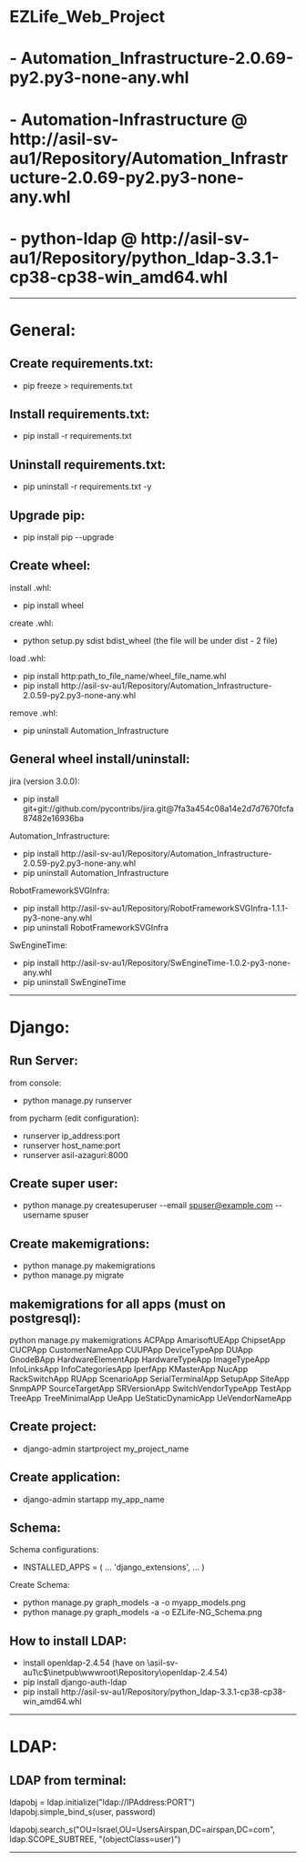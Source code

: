 # EZLife_Web_Project
# - Automation_Infrastructure-2.0.69-py2.py3-none-any.whl
# - Automation-Infrastructure @ http://asil-sv-au1/Repository/Automation_Infrastructure-2.0.69-py2.py3-none-any.whl
# - python-ldap @ http://asil-sv-au1/Repository/python_ldap-3.3.1-cp38-cp38-win_amd64.whl



------------------------------------------------------------------------------------------------------------------------

General:
========

Create requirements.txt:
----------------------------
- pip freeze > requirements.txt


Install requirements.txt:
----------------------------
- pip install -r requirements.txt


Uninstall requirements.txt:
----------------------------
- pip uninstall -r requirements.txt -y


Upgrade pip:
------------
- pip install pip --upgrade


Create wheel:
-------------
install .whl:
- pip install wheel

create .whl: 
- python setup.py sdist bdist_wheel (the file will be under dist - 2 file)

load .whl: 
- pip install http:path_to_file_name/wheel_file_name.whl
- pip install http://asil-sv-au1/Repository/Automation_Infrastructure-2.0.59-py2.py3-none-any.whl

remove .whl:
- pip uninstall Automation_Infrastructure


General wheel install/uninstall:
---------------------------
jira (version 3.0.0):
- pip install git+git://github.com/pycontribs/jira.git@7fa3a454c08a14e2d7d7670fcfa87482e16936ba

Automation_Infrastructure:
- pip install http://asil-sv-au1/Repository/Automation_Infrastructure-2.0.59-py2.py3-none-any.whl
- pip uninstall Automation_Infrastructure

RobotFrameworkSVGInfra:
- pip install http://asil-sv-au1/Repository/RobotFrameworkSVGInfra-1.1.1-py3-none-any.whl
- pip uninstall RobotFrameworkSVGInfra

SwEngineTime:
- pip install http://asil-sv-au1/Repository/SwEngineTime-1.0.2-py3-none-any.whl
- pip uninstall SwEngineTime



------------------------------------------------------------------------------------------------------------------------

Django:
=======

Run Server:
-----------
from console:
- python manage.py runserver

from pycharm (edit configuration):
- runserver ip_address:port
- runserver host_name:port
- runserver asil-azaguri:8000


Create super user:
------------------
- python manage.py createsuperuser --email spuser@example.com --username spuser


Create makemigrations:
----------------------
- python manage.py makemigrations
- python manage.py migrate

makemigrations for all apps (must on postgresql):
- 
python manage.py makemigrations ACPApp AmarisoftUEApp ChipsetApp CUCPApp CustomerNameApp CUUPApp DeviceTypeApp DUApp GnodeBApp HardwareElementApp HardwareTypeApp ImageTypeApp InfoLinksApp InfoCategoriesApp IperfApp KMasterApp NucApp RackSwitchApp RUApp ScenarioApp SerialTerminalApp SetupApp SiteApp SnmpAPP SourceTargetApp SRVersionApp SwitchVendorTypeApp TestApp TreeApp TreeMinimalApp UeApp UeStaticDynamicApp UeVendorNameApp


Create project:
---------------
- django-admin startproject my_project_name


Create application:
-------------------
- django-admin startapp my_app_name


Schema:
-------
Schema configurations:
- INSTALLED_APPS = (
    ...
    'django_extensions',
    ...
)

Create Schema:
- python manage.py graph_models -a -o myapp_models.png
- python manage.py graph_models -a -o EZLife-NG_Schema.png


How to install LDAP:
--------------------
- install openldap-2.4.54 (have on \\asil-sv-au1\c$\inetpub\wwwroot\Repository\openldap-2.4.54)
- pip install django-auth-ldap
- pip install http://asil-sv-au1/Repository/python_ldap-3.3.1-cp38-cp38-win_amd64.whl



------------------------------------------------------------------------------------------------------------------------

LDAP:
=====

LDAP from terminal:
-----------------

ldapobj = ldap.initialize("ldap://IPAddress:PORT")
ldapobj.simple_bind_s(user, password)

ldapobj.search_s("OU=Israel,OU=UsersAirspan,DC=airspan,DC=com", ldap.SCOPE_SUBTREE, "(objectClass=user)")



------------------------------------------------------------------------------------------------------------------------
